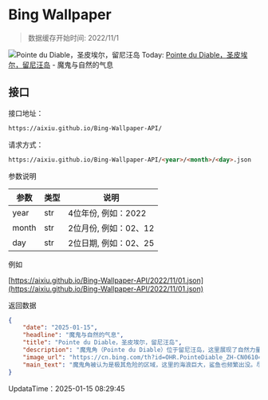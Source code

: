 # Bing Wallpaper

> 数据缓存开始时间: 2022/11/1

![Pointe du Diable，圣皮埃尔，留尼汪岛](https://cn.bing.com/th?id=OHR.PointeDiable_ZH-CN0610493136_1920x1080.webp)
Today: [Pointe du Diable，圣皮埃尔，留尼汪岛](https://cn.bing.com/th?id=OHR.PointeDiable_ZH-CN0610493136_1920x1080.webp) - 魔鬼与自然的气息

## 接口

接口地址：

```html
https://aixiu.github.io/Bing-Wallpaper-API/
```

请求方式：

```html
https://aixiu.github.io/Bing-Wallpaper-API/<year>/<month>/<day>.json
```

参数说明

| 参数 | 类型 | 说明 |
| - | - | - |
| year | str | 4位年份, 例如：2022 |
| month | str | 2位月份, 例如：02、12 |
| day | str | 2位日期, 例如：02、25 |

例如

[https://aixiu.github.io/Bing-Wallpaper-API/2022/11/01.json](https://aixiu.github.io/Bing-Wallpaper-API/2022/11/01.json)

返回数据

```json
{
    "date": "2025-01-15",
    "headline": "魔鬼与自然的气息",
    "title": "Pointe du Diable，圣皮埃尔，留尼汪岛",
    "description": "魔鬼角（Pointe du Diable）位于留尼汪岛，这里展现了自然力量与神秘气息的奇妙交汇。魔鬼角由约20万年前内日峰的熔岩流形成，这片玄武岩半岛壮丽地伸入印度洋。",
    "image_url": "https://cn.bing.com/th?id=OHR.PointeDiable_ZH-CN0610493136_1920x1080.webp",
    "main_text": "魔鬼角被认为是极其危险的区域，这里的海浪巨大，鲨鱼也频繁出没。尽管有警告，1988年至2006年间仍发生了四起鲨鱼袭击事件。"
}
```

UpdataTime：2025-01-15 08:29:45
